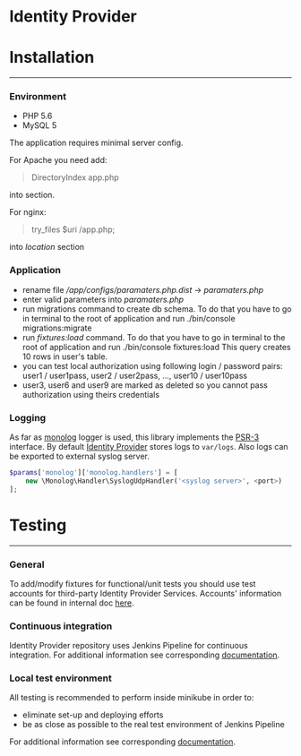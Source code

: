 # Identity Provider


# Installation
---


### Environment
* PHP 5.6
* MySQL 5

The application requires minimal server config.

For Apache you need add:
> DirectoryIndex app.php

into *<Directory>* section.

For nginx:
>  try_files $uri /app.php;

into *location* section


### Application
* rename file */app/configs/paramaters.php.dist* -> *paramaters.php*
* enter valid parameters into *paramaters.php*
* run migrations command to create db schema. To do that you have to go in terminal to the root of application and run ./bin/console migrations:migrate
* run *fixtures:load* command. To do that you have to go in terminal to the root of application and run ./bin/console fixtures:load  This query creates 10 rows in user's table.
* you can test local authorization using following login / password pairs: user1 / user1pass, user2 / user2pass, ..., user10 / user10pass
* user3, user6 and user9 are marked as deleted so you cannot pass authorization using theirs credentials

### Logging

As far as [monolog](https://github.com/Seldaek/monolog) logger is used, this library implements the 
[PSR-3](https://github.com/php-fig/fig-standards/blob/master/accepted/PSR-3-logger-interface.md) interface.
By default [Identity Provider](#identity-provider) stores logs to `var/logs`. 
Also logs can be exported to external syslog server.
```php
$params['monolog']['monolog.handlers'] = [
    new \Monolog\Handler\SyslogUdpHandler('<syslog server>', <port>)
];
```


# Testing
---

### General
To add/modify fixtures for functional/unit tests you should use test accounts for third-party
Identity Provider Services. Accounts' information can be found in internal doc [here](https://docs.google.com/a/sugarcrm.com/document/d/1PySEsyqx4wji1RqQjm4J0gRYthaNA1AzY8s6XB-5yU4).

### Continuous integration
Identity Provider repository uses Jenkins Pipeline for continuous integration.
For additional information see corresponding [documentation](k8s/pipeline/README.md).

### Local test environment
All testing is recommended to perform inside minikube in order to:
* eliminate set-up and deploying efforts
* be as close as possible to the real test environment of Jenkins Pipeline

For additional information see corresponding [documentation](k8s/minikube/README.md).
